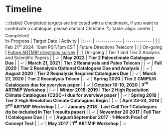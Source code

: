 # Timeline

:::{table} Completed targets are indicated with a checkmark, if you want to contribute a catalogue, please contact Christine.
:label: table
:align: center
| Completed/<br>In-Progress | Target Date | Activity |
| :---: | ------------- | ------------- |
|          | Feb 21<sup>st</sup> 2024, 10am PST/1pm EST | Future Directions Telecom |
|          | On-going | [Future ARTMIP directions survey](https://forms.gle/Fai2qPAyiaxYxvSX9) |
|          | On-going | Tier 1 and Tier 2 Analysis and Scientific Papers |
| &#10003; | **May 2022** | **Tier 2 Paleoclimate Catalogues Due** |
| &#10003; | **March 21, 2021** | **Tier 2 Reanalysis and Paleo Telecon** |
| &#10003; | **Fall 2020** | **Tier 2 Reanalysis Optional Catalogues Due and Analysis** |
| &#10003; | **August 2020** | **Tier 2 Reanalysis Required Catalogues Due** |
| &#10003; | **March 27, 2020** | **Tier 2 Reanalysis Telcon** |
| &#10003; | **Spring 2020** | **Tier 2 CMIP5/6 Catalogues due for overview paper** |
| &#10003; | **October 16-19, 2020** | **3<sup>rd</sup> ARTMIP Workshop** |
| &#10003; | **Winter 2018-2019** | **Tier 2 High Resolution Climate Catalogues (C20C+) due for overview paper** |
| &#10003; | **Spring 2018** | **Tier 2 High Resolution Climate Catalogues Begin** |
| &#10003; | **April 23-24, 2018** | **2<sup>nd</sup> ARTMIP Workshop** |
| &#10003; | **January 2018** | **Last Call Tier 1 Catalogues (to be included in Tier 1 results paper)** |
| &#10003; | **November 20 2017** | **Full Tier 1 Catalogues Due** |
| &#10003; | **August/September 2017** | **1-Month Proof of Concept Test** |
| &#10003; | **May 2017** | **1<sup>st</sup> ARTMIP Workshop** |
:::
